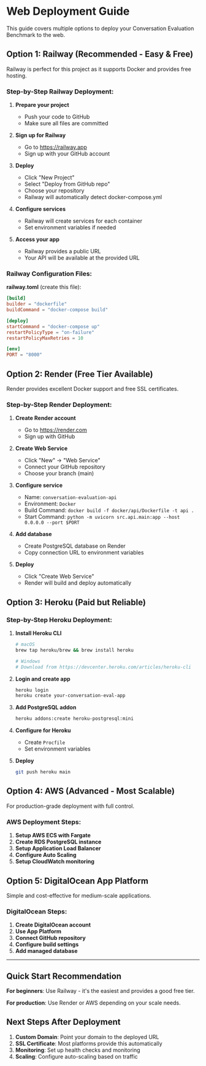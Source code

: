 # Web Deployment Guide

This guide covers multiple options to deploy your Conversation Evaluation Benchmark to the web.

## Option 1: Railway (Recommended - Easy & Free)

Railway is perfect for this project as it supports Docker and provides free hosting.

### Step-by-Step Railway Deployment:

1. **Prepare your project**
   - Push your code to GitHub
   - Make sure all files are committed

2. **Sign up for Railway**
   - Go to https://railway.app
   - Sign up with your GitHub account

3. **Deploy**
   - Click "New Project"
   - Select "Deploy from GitHub repo"
   - Choose your repository
   - Railway will automatically detect docker-compose.yml

4. **Configure services**
   - Railway will create services for each container
   - Set environment variables if needed

5. **Access your app**
   - Railway provides a public URL
   - Your API will be available at the provided URL

### Railway Configuration Files:

**railway.toml** (create this file):
```toml
[build]
builder = "dockerfile"
buildCommand = "docker-compose build"

[deploy]
startCommand = "docker-compose up"
restartPolicyType = "on-failure"
restartPolicyMaxRetries = 10

[env]
PORT = "8000"
```

## Option 2: Render (Free Tier Available)

Render provides excellent Docker support and free SSL certificates.

### Step-by-Step Render Deployment:

1. **Create Render account**
   - Go to https://render.com
   - Sign up with GitHub

2. **Create Web Service**
   - Click "New" → "Web Service"
   - Connect your GitHub repository
   - Choose your branch (main)

3. **Configure service**
   - Name: `conversation-evaluation-api`
   - Environment: `Docker`
   - Build Command: `docker build -f docker/api/Dockerfile -t api .`
   - Start Command: `python -m uvicorn src.api.main:app --host 0.0.0.0 --port $PORT`

4. **Add database**
   - Create PostgreSQL database on Render
   - Copy connection URL to environment variables

5. **Deploy**
   - Click "Create Web Service"
   - Render will build and deploy automatically

## Option 3: Heroku (Paid but Reliable)

### Step-by-Step Heroku Deployment:

1. **Install Heroku CLI**
   ```bash
   # macOS
   brew tap heroku/brew && brew install heroku
   
   # Windows
   # Download from https://devcenter.heroku.com/articles/heroku-cli
   ```

2. **Login and create app**
   ```bash
   heroku login
   heroku create your-conversation-eval-app
   ```

3. **Add PostgreSQL addon**
   ```bash
   heroku addons:create heroku-postgresql:mini
   ```

4. **Configure for Heroku**
   - Create `Procfile`
   - Set environment variables

5. **Deploy**
   ```bash
   git push heroku main
   ```

## Option 4: AWS (Advanced - Most Scalable)

For production-grade deployment with full control.

### AWS Deployment Steps:

1. **Setup AWS ECS with Fargate**
2. **Create RDS PostgreSQL instance**
3. **Setup Application Load Balancer**
4. **Configure Auto Scaling**
5. **Setup CloudWatch monitoring**

## Option 5: DigitalOcean App Platform

Simple and cost-effective for medium-scale applications.

### DigitalOcean Steps:

1. **Create DigitalOcean account**
2. **Use App Platform**
3. **Connect GitHub repository**
4. **Configure build settings**
5. **Add managed database**

---

## Quick Start Recommendation

**For beginners**: Use Railway - it's the easiest and provides a good free tier.

**For production**: Use Render or AWS depending on your scale needs.

## Next Steps After Deployment

1. **Custom Domain**: Point your domain to the deployed URL
2. **SSL Certificate**: Most platforms provide this automatically
3. **Monitoring**: Set up health checks and monitoring
4. **Scaling**: Configure auto-scaling based on traffic